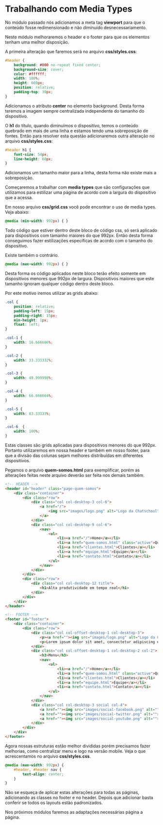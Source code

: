 # Trabalhando com Media Types

No módulo passado nós adicionamos a meta tag **viewport** para que o conteúdo fosse redimensionado e não diminuído desnecessariamento.

Neste módulo melhoraremos o header e o footer para que os elementos tenham uma melhor disposição.

A primeira alteração que faremos será no arquivo **css/styles.css**:

```css
#header {
    background: #000 no-repeat fixed center;
    background-size: cover;
    color: #ffffff;
    width: 100%;
    height: 660px;
    position: relative;
    padding-top: 30px;
}
```

Adicionamos o atributo **center** no elemento background. Desta forma teremos a imagem sempre centralizada independente do tamanho do dispositivo.

O **h1** do título, quando diminuímos o dispositivo, temos o conteúdo quebrado em mais de uma linha e estamos tendo uma sobreposição de fontes. Então para resolver esta questão adicionaremos outra alteração no arquivo **css/styles.css**:

```css
#header h1 {
    font-size: 54px;
    line-height: 60px;
}
```

Adicionamos um tamanho maior para a linha, desta forma não existe mais a sobreposição.

Começaremos a trabalhar com **media types** que são configurações que utilizamos para estilizar uma página de acordo com a largura do dispositivo que a acessa.

Em nosso arquivo **css/grid.css** você pode encontrar o uso de media types. Veja abaixo:

```css
@media (min-width: 992px) { }
```

Todo código que estiver dentro deste bloco de código css, só será aplicado para dispositivos com tamanho maiores do que 992px. Então desta forma conseguimos fazer estilizações específicas de acordo com o tamanho do dispositivo.

Existe também o contrário.

```css
@media (max-width: 992px) { }
```

Desta forma os código aplicados neste bloco terão efeito somente em dispositivos menores que 992px de largura. Dispositivos maiores que este tamanho ignoram qualquer código dentro deste bloco.

Por este motivo iremos utilizar as grids abaixo:

```css
.col {
    position: relative;
    padding-left: 15px;
    padding-right: 15px;
    min-height: 1px;
    float: left;
}

.col-1 {
    width: 16.666666%;
}

.col-2 {
    width: 33.333332%;
}

.col-3 {
    width: 49.999998%;
}

.col-4 {
    width: 66.666664%;
}

.col-5 {
    width: 83.33333%;
}

.col-6  {
    width: 100%;
}
```

Estas classes são grids aplicadas para dispositivos menores do que 992px. Portanto utilizaremos em nossa header e também em nosso footer, para que a divisão das colunas sejam melhores distribuídas em diferentes dispositivos.

Pegamos o arquivo **quem-somos.html** para exemplificar, porém as alterações feitas neste arquivo deverão ser feita nos demais também.

```html
<!-- HEADER -->
<header id="header" class="page-quem-somos">
    <div class="container">
        <div class="row">
            <div class="col col-desktop-3 col-6">
                <a href="/">
                    <img src="images/logo.png" alt="Logo da Chatschool">
                </a>
            </div>
            <div class="col col-desktop-9 col-6">
                <nav>
                    <ul>
                        <li><a href="/">Home</a></li>
                        <li><a href="quem-somos.html" class="active">Quem somos</a></li>
                        <li><a href="clientes.html">Clientes</a></li>
                        <li><a href="equipe.html">Equipe</a></li>
                        <li><a href="contato.html">Contato</a></li>
                    </ul>
                </nav>
            </div>
        </div>
        <div class="row">
            <div class="col col-desktop-12 title">
                <h1>Alta produtividade em tempo real</h1>
            </div>
        </div>
    </div>
</header>

<!-- FOOTER -->
<footer id="footer">
    <div class="container">
        <div class="row">
            <div class="col col-offset-desktop-1 col-desktop-3">
                <p><a href=""><img src="images/logo.png" alt="Logo da Chatschool"></a></p>
                <p>Lorem ipsum dolor sit amet, consectetur adipiscing elit. Ut fringilla mollis erat, vitae pulvinar nisi laoreet eget. Curabitur at arcu mi. Cras vitae pharetra mi. Vestibulum ante ipsum primis in faucibus orci luctus et ultrices posuere cubilia Curae; Sed id felis leo. Maecenas est est, vulputate at congue non, pulvinar eu arcu.</p>
            </div>
            <div class="col col-offset-desktop-1 col-desktop-2 col-2">
                <h3>Menu</h3>
                <nav>
                    <ul>
                        <li><a href="/">Home</a></li>
                        <li><a href="quem-somos.html" class="active">Quem somos</a></li>
                        <li><a href="clientes.html">Clientes</a></li>
                        <li><a href="equipe.html">Equipe</a></li>
                        <li><a href="contato.html">Contato</a></li>
                    </ul>
                </nav>
            </div>
            <div class="col col-desktop-3 social col-4">
                <a href=""><img src="images/social-facebook.png" alt=""></a>
                <a href=""><img src="images/social-twitter.png" alt=""></a>
                <a href=""><img src="images/social-youtube.png" alt=""></a>
            </div>
        </div>
    </div>
</footer>
```

Agora nossas estruturas estão melhor divididas porém precisamos fazer melhorias, como centralizar menu e logo na versão mobile. Veja o que acrescentamos no arquivo **css/styles.css**.

```css
@media (max-width: 992px) {
    #header, #header nav {
        text-align: center;
    }
}
```

Não se esqueça de aplicar estas alterações para todas as páginas, adicionando as classes no footer e no header. Depois que adicionar basta conferir se todos os layouts estão padronizados.

Nos próximos módulos faremos as adaptações necessárias página a página.